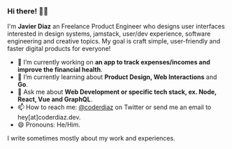 ### Hi there! 👋🏽

I'm **Javier Diaz** an Freelance Product Engineer who designs user interfaces interested in design systems, jamstack, user/dev experience, software engineering and creative topics. My goal is craft simple, user-friendly and faster digital products for everyone!

- 🔭  I’m currently working on **an app to track expenses/incomes and improve the financial health**.
- 🌱  I’m currently learning about **Product Design, Web Interactions** and **Go**.
- 💬  Ask me about **Web Development or specific tech stack, ex. Node, React, Vue and GraphQL**.
- 📫  How to reach me: [@coderdiaz](https://twitter.com/coderdiaz) on Twitter or send me an email to hey[at]coderdiaz.dev.
- 😄  Pronouns: He/Him.

I write sometimes mostly about my work and experiences.
